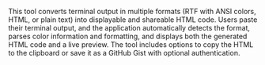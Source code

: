 This tool converts terminal output in multiple formats (RTF with ANSI colors, HTML, or plain text) into displayable and shareable HTML code. Users paste their terminal output, and the application automatically detects the format, parses color information and formatting, and displays both the generated HTML code and a live preview. The tool includes options to copy the HTML to the clipboard or save it as a GitHub Gist with optional authentication.

<!-- Generated from commit: f653a395ad58872507f43b24f33c922d4d3e289e -->